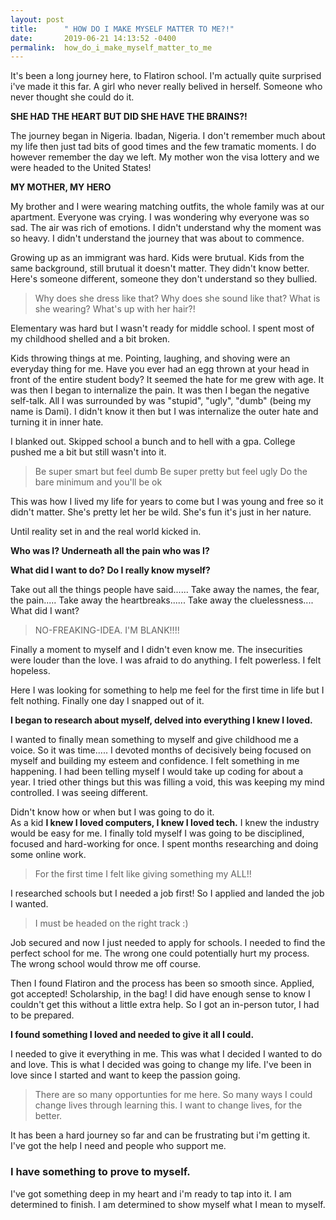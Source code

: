 ```yaml
---
layout: post
title:      " HOW DO I MAKE MYSELF MATTER TO ME?!"
date:       2019-06-21 14:13:52 -0400
permalink:  how_do_i_make_myself_matter_to_me
---
```


It's been a long journey here, to Flatiron school. I'm actually quite surprised i've made it this far. 
A girl who never really belived in herself. Someone who never thought she could do it.

**SHE HAD THE HEART BUT DID SHE HAVE THE BRAINS?!**

The journey began in Nigeria. Ibadan, Nigeria. 
I don't remember much about my life then just tad bits of good times and the few tramatic moments.
I do however remember the day we left. My mother won the visa lottery and we were headed to the United States!

**MY MOTHER, MY HERO**

My brother and I were wearing matching outfits, the whole family was at our apartment.
Everyone was crying. I was wondering why everyone was so sad. 
The air was rich of emotions.
I didn't understand why the moment was so heavy. 
I didn't understand the journey that was about to commence.

Growing up as an immigrant was hard. Kids were brutual.
Kids from the same background, still brutual it doesn't matter.
They didn't know better. 
Here's someone different, someone they don't understand so they bullied.

> Why does she dress like that? Why does she sound like that?
> What is she wearing? What's up with her hair?!

Elementary was hard but I wasn't ready for middle school.
I spent most of my childhood shelled and a bit broken.

Kids throwing things at me. Pointing, laughing, and shoving were an everyday thing for me.
Have you ever had an egg thrown at your head in front of the entire student body?
It seemed the hate for me grew with age.
It was then I began to internalize the pain. It was then I began the negative self-talk.
All I was surrounded by was "stupid", "ugly", "dumb" (being my name is Dami). 
I didn't know it then but I was internalize the outer hate and turning it in inner hate.

I blanked out. 
Skipped school a bunch and to hell with a gpa.
College pushed me a bit but still wasn't into it.

>Be super smart but feel dumb
>Be super pretty but feel ugly
>Do the bare minimum and you'll be ok

This was how I lived my life for years to come but I was young and free so it didn't matter.
She's pretty let her be wild. She's fun it's just in her nature.

Until reality set in and the real world kicked in.

**Who was I? Underneath all the pain who was I?**

**What did I want to do? Do I really know myself?**

Take out all the things people have said......
Take away the names, the fear, the pain.....
Take away the heartbreaks......
Take away the cluelessness....
What did I want? 

>NO-FREAKING-IDEA.
>I'M BLANK!!!!

Finally a moment to myself and I didn't even know me.
The insecurities were louder than the love.
I was afraid to do anything. I felt powerless. I felt hopeless.

Here I was looking for something to help me feel for the first time in life
but I felt nothing. 
Finally one day I snapped out of it.

**I began to research about myself, delved into everything I knew I loved.**

I wanted to finally mean something to myself and give childhood me a voice.
So it was time.....
I devoted months of decisively being focused on myself and building my esteem and confidence.
I felt something in me happening.
I had been telling myself I would take up coding for about a year. 
I tried other things but this was filling a void, this was keeping my mind controlled.
I was seeing different.

Didn't know how or when but I was going to do it.  
As a kid **I knew I loved computers, I knew I loved tech.**
I knew the industry would be easy for me.
I finally told myself I was going to be disciplined, focused and hard-working for once.
I spent months researching and doing some online work.

>For the first time I felt like giving something my ALL!!

I researched schools but I needed a job first!
So I applied and landed the job I wanted.

>I must be headed on the right track :)

Job secured and now I just needed to apply for schools. 
I needed to find the perfect school for me. 
The wrong one could potentially hurt my process.
The wrong school would throw me off course. 

Then I found Flatiron and the process has been so smooth since.
Applied, got accepted! Scholarship, in the bag!
I did have enough sense to know I couldn't get this without a little extra help.
So I got an in-person tutor, I had to be prepared. 

**I found something I loved and needed to give it all I could.**

I needed to give it everything in me. This was what I decided I wanted to do and love.
This is what I decided was going to change my life.
I've been in love since I started and want to keep the passion going.

>There are so many opportunties for me here.
>So many ways I could change lives through learning this.
>I want to change lives, for the better.

It has been a hard journey so far and can be frustrating but i'm getting it.
I've got the help I need and people who support me.

### I have something to prove to myself.
I've got something deep in my heart and i'm ready to tap into it.
I am determined to finish. 
I am determined to show myself what I mean to myself.








